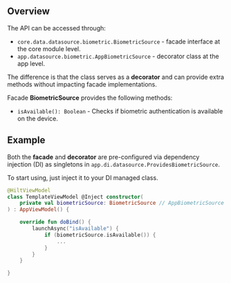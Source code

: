 ## Overview

The API can be accessed through:
- `core.data.datasource.biometric.BiometricSource` - facade interface at the core module level.
- `app.datasource.biometric.AppBiometricSource` - decorator class at the app level.

The difference is that the class serves as a **decorator** and can provide extra methods without impacting facade implementations.

Facade **BiometricSource** provides the following methods:

- `isAvailable(): Boolean` - Checks if biometric authentication is available on the device.

## Example

Both the **facade** and **decorator** are pre-configured via dependency injection (DI) as singletons in `app.di.datasource.ProvidesBiometricSource`.

To start using, just inject it to your DI managed class.

```kotlin
@HiltViewModel
class TemplateViewModel @Inject constructor(
    private val biometricSource: BiometricSource // AppBiometricSource
) : AppViewModel() {

    override fun doBind() {
        launchAsync("isAvailable") {
            if (biometricSource.isAvailable()) {
                ...
            }
        }
    }

}
```